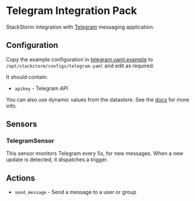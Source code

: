 # Telegram Integration Pack

StackStorm integration with [Telegram](https://telegram.org) messaging application.

## Configuration

Copy the example configuration in [telegram.yaml.example](./telegram.yaml.example)
to `/opt/stackstorm/configs/telegram.yaml` and edit as required.

It should contain:

* ``apikey`` - Telegram API 

You can also use dynamic values from the datastore. See the
[docs](https://docs.stackstorm.com/reference/pack_configs.html) for more info.

## Sensors

### TelegramSensor

This sensor monitors Telegram every 5s, for new messages.
When a new update is detected, it dispatches a trigger.

## Actions

* ``send_message`` - Send a message to a user or group
